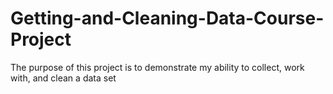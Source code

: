 # Getting-and-Cleaning-Data-Course-Project
The purpose of this project is to demonstrate my ability to collect, work with, and clean a data set
